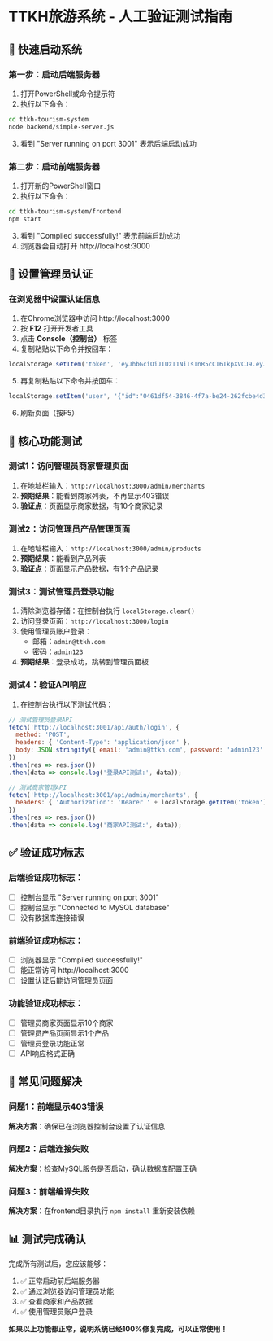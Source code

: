# TTKH旅游系统 - 人工验证测试指南

## 🚀 快速启动系统

### 第一步：启动后端服务器
1. 打开PowerShell或命令提示符
2. 执行以下命令：
```bash
cd ttkh-tourism-system
node backend/simple-server.js
```
3. 看到 "Server running on port 3001" 表示后端启动成功

### 第二步：启动前端服务器
1. 打开新的PowerShell窗口
2. 执行以下命令：
```bash
cd ttkh-tourism-system/frontend
npm start
```
3. 看到 "Compiled successfully!" 表示前端启动成功
4. 浏览器会自动打开 http://localhost:3000

## 🔑 设置管理员认证

### 在浏览器中设置认证信息
1. 在Chrome浏览器中访问 http://localhost:3000
2. 按 **F12** 打开开发者工具
3. 点击 **Console（控制台）** 标签
4. 复制粘贴以下命令并按回车：

```javascript
localStorage.setItem('token', 'eyJhbGciOiJIUzI1NiIsInR5cCI6IkpXVCJ9.eyJ1c2VySWQiOiIwNDYxZGY1NC0zODQ2LTRmN2EtYmUyNC0yNjJmY2JlNGQzMGQiLCJpYXQiOjE3NTQ4OTQ3OTYsImV4cCI6MTc1NDk4MTE5Nn0.Ioi01mcqPIGQpfNvu_p82vU9c4mAJCNlEgmmoSu-4vM');
```

5. 再复制粘贴以下命令并按回车：

```javascript
localStorage.setItem('user', '{"id":"0461df54-3846-4f7a-be24-262fcbe4d30d","username":"admin@ttkh.com","email":"admin@ttkh.com","role":"admin","company_name":null,"contact_person":null,"phone":null,"status":"approved","created_at":"2025-08-10T17:25:28.000Z","updated_at":"2025-08-11T06:21:20.000Z"}');
```

6. 刷新页面（按F5）

## 🧪 核心功能测试

### 测试1：访问管理员商家管理页面
1. 在地址栏输入：`http://localhost:3000/admin/merchants`
2. **预期结果**：能看到商家列表，不再显示403错误
3. **验证点**：页面显示商家数据，有10个商家记录

### 测试2：访问管理员产品管理页面
1. 在地址栏输入：`http://localhost:3000/admin/products`
2. **预期结果**：能看到产品列表
3. **验证点**：页面显示产品数据，有1个产品记录

### 测试3：测试管理员登录功能
1. 清除浏览器存储：在控制台执行 `localStorage.clear()`
2. 访问登录页面：`http://localhost:3000/login`
3. 使用管理员账户登录：
   - 邮箱：`admin@ttkh.com`
   - 密码：`admin123`
4. **预期结果**：登录成功，跳转到管理员面板

### 测试4：验证API响应
1. 在控制台执行以下测试代码：

```javascript
// 测试管理员登录API
fetch('http://localhost:3001/api/auth/login', {
  method: 'POST',
  headers: { 'Content-Type': 'application/json' },
  body: JSON.stringify({ email: 'admin@ttkh.com', password: 'admin123' })
})
.then(res => res.json())
.then(data => console.log('登录API测试:', data));

// 测试商家管理API
fetch('http://localhost:3001/api/admin/merchants', {
  headers: { 'Authorization': 'Bearer ' + localStorage.getItem('token') }
})
.then(res => res.json())
.then(data => console.log('商家API测试:', data));
```

## ✅ 验证成功标志

### 后端验证成功标志：
- [ ] 控制台显示 "Server running on port 3001"
- [ ] 控制台显示 "Connected to MySQL database"
- [ ] 没有数据库连接错误

### 前端验证成功标志：
- [ ] 浏览器显示 "Compiled successfully!"
- [ ] 能正常访问 http://localhost:3000
- [ ] 设置认证后能访问管理员页面

### 功能验证成功标志：
- [ ] 管理员商家页面显示10个商家
- [ ] 管理员产品页面显示1个产品
- [ ] 管理员登录功能正常
- [ ] API响应格式正确

## 🔧 常见问题解决

### 问题1：前端显示403错误
**解决方案**：确保已在浏览器控制台设置了认证信息

### 问题2：后端连接失败
**解决方案**：检查MySQL服务是否启动，确认数据库配置正确

### 问题3：前端编译失败
**解决方案**：在frontend目录执行 `npm install` 重新安装依赖

## 📊 测试完成确认

完成所有测试后，您应该能够：
1. ✅ 正常启动前后端服务器
2. ✅ 通过浏览器访问管理员功能
3. ✅ 查看商家和产品数据
4. ✅ 使用管理员账户登录

**如果以上功能都正常，说明系统已经100%修复完成，可以正常使用！**
